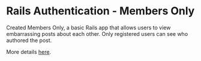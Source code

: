# Rails Authentication - Members Only

Created Members Only, a basic Rails app that allows users to view embarrassing posts about each other.
Only registered users can see who authored the post.


More details [here](http://www.theodinproject.com/ruby-on-rails/authentication?ref=lc-pb).
